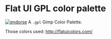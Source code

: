# Flat UI GPL color palette
[![endorse](https://api.coderwall.com/rfajfar/endorsecount.png)](https://coderwall.com/rfajfar)
A `.gpl` Gimp Color Palette.

Those colors used:
http://flatuicolors.com/
